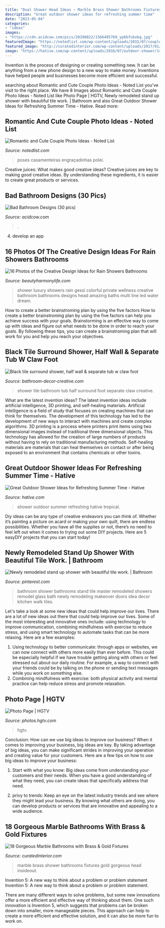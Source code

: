 ```yaml
---
title: "Dual Shower Head Ideas ~ Marble Brass Shower Bathrooms Fixtures Gold Gorgeous Head Insideout"
description: "Great outdoor shower ideas for refreshing summer time"
date: "2023-05-04"
categories:
- "ideas"
images:
- "https://cdn.acidcow.com/pics/20190822/1566495769_yp6bfubxbq.jpg"
featuredImage: "https://notedlist.com/wp-content/uploads/2015/07/couple-photo-ideas/17-couple-photo-ideas.jpg"
featured_image: "http://curatedinterior.com/wp-content/uploads/2017/01/Brass-Vertical-Shower-Head-in-Marble-Shower.jpg"
image: "https://hative.com/wp-content/uploads/2016/07/outdoor-shower/14-outdoor-shower-ideas-for-summer-time.jpg"
---
```



Invention is the process of designing or creating something new. It can be anything from a new phone design to a new way to make money. Inventions have helped people and businesses become more efficient and successful.

	

		
searching about Romantic and Cute Couple Photo Ideas - Noted List you've visit to the right place. We have 8 Images about Romantic and Cute Couple Photo Ideas - Noted List like Photo Page | HGTV, Newly remodeled stand up shower with beautiful tile work. | Bathroom and also Great Outdoor Shower Ideas for Refreshing Summer Time - Hative. Read more:
		
    
## Romantic And Cute Couple Photo Ideas - Noted List

<img loading=lazy src="https://notedlist.com/wp-content/uploads/2015/07/couple-photo-ideas/17-couple-photo-ideas.jpg" onerror="this.onerror=null;this.src='https://tse3.mm.bing.net/th?id=OIP.xfn7qLjonerckTvwnKteagHaLH&amp;pid=15.1';" alt="Romantic and Cute Couple Photo Ideas - Noted List">

_Source: notedlist.com_

>poses casamenteiras engraçadinhas polei. 

	

Creative juices: What makes good creative ideas?
Creative juices are key to making good creative ideas. By understanding these ingredients, it is easier to create great products or services.

    
## Bad Bathroom Designs (30 Pics)

<img loading=lazy src="https://cdn.acidcow.com/pics/20190822/1566495769_yp6bfubxbq.jpg" onerror="this.onerror=null;this.src='https://tse2.mm.bing.net/th?id=OIP.LhqaT9HkZzXSTny9Dv_d0QHaJP&amp;pid=15.1';" alt="Bad Bathroom Designs (30 pics)">

_Source: acidcow.com_

>. 

	

4. develop an app

    
## 16 Photos Of The Creative Design Ideas For Rain Showers Bathrooms

<img loading=lazy src="https://beautyharmonylife.com/wp-content/uploads/2013/09/99ede60175fe20ec9f59627e71dfe0f7.jpg" onerror="this.onerror=null;this.src='https://tse2.mm.bing.net/th?id=OIP.w6IFBuQ7IhK0fw8sLFMa8QHaKF&amp;pid=15.1';" alt="16 Photos of the Creative Design Ideas for Rain Showers Bathrooms">

_Source: beautyharmonylife.com_

>shower luxury showers rain gessi colorful private wellness creative bathroom bathrooms designs head amazing baths multi line led water dream. 

	

How to create a better brainstroming plan by using the five factors
How to create a better brainstroming plan by using the five factors can help you achieve success with your goals. Brainstorming is an effective way to come up with ideas and figure out what needs to be done in order to reach your goals. By following these tips, you can create a brainstroming plan that will work for you and help you reach your objectives.

    
## Black Tile Surround Shower, Half Wall &amp; Separate Tub W Claw Foot

<img loading=lazy src="https://bathroom-decor-creative.com/wp-content/uploads/2019/04/BD054615-67A4-4F83-BE40-A85753ED0987-768x1024.jpeg" onerror="this.onerror=null;this.src='https://tse4.mm.bing.net/th?id=OIP.lTGgmDtVCLz4ofkTK5S-PQHaJ4&amp;pid=15.1';" alt="Black tile surround shower, half wall &amp; separate tub w claw foot">

_Source: bathroom-decor-creative.com_

>shower tile bathroom tub half surround foot separate claw creative. 

	

What are the latest invention ideas?
The latest invention ideas include artificial intelligence, 3D printing, and self-healing materials. Artificial intelligence is a field of study that focuses on creating machines that can think for themselves. The development of this technology has led to the development of new ways to interact with machines and create complex algorithms. 3D printing is a process where printers print items using two dimensional images instead of traditional three dimensional objects. This technology has allowed for the creation of large numbers of products without having to rely on traditional manufacturing methods. Self-healing materials are materials that can heal themselves on contact or after being exposed to an environment that contains chemicals or other toxins.

    
## Great Outdoor Shower Ideas For Refreshing Summer Time - Hative

<img loading=lazy src="https://hative.com/wp-content/uploads/2016/07/outdoor-shower/14-outdoor-shower-ideas-for-summer-time.jpg" onerror="this.onerror=null;this.src='https://tse2.mm.bing.net/th?id=OIP.qIaWid7BGzEi98E_nnqDwAHaKw&amp;pid=15.1';" alt="Great Outdoor Shower Ideas for Refreshing Summer Time - Hative">

_Source: hative.com_

>shower outdoor summer refreshing hative tropical. 

	

Diy ideas can be any type of creative endeavors you can think of. Whether it’s painting a picture on acard or making your own quilt, there are endless possibilities. Whether you have all the supplies or not, there’s no need to feel left out when it comes to trying out some DIY projects. Here are 5 easyDIY projects that you can start today!

    
## Newly Remodeled Stand Up Shower With Beautiful Tile Work. | Bathroom

<img loading=lazy src="https://s-media-cache-ak0.pinimg.com/736x/e0/51/f4/e051f498788f6b47ff0509b76e654711.jpg" onerror="this.onerror=null;this.src='https://tse2.mm.bing.net/th?id=OIP.OHrXKZ2uEMtDRxf630JbkgHaJ7&amp;pid=15.1';" alt="Newly remodeled stand up shower with beautiful tile work. | Bathroom">

_Source: pinterest.com_

>bathroom shower bathrooms stand tile master remodeled showers remodel glass bath newly remodeling makeover doors idea decor kitchen walk tiles. 

	

Let's take a look at some new ideas that could help improve our lives.
There are a lot of new ideas out there that could help improve our lives. Some of the most interesting and innovative ones include: using technology to improve communication, combining mindfulness with exercise to reduce stress, and using smart technology to automate tasks that can be more relaxing. Here are a few examples: 
1. Using technology to better communicate: through apps or websites, we can now connect with others more easily than ever before. This could be especially helpful if we have trouble getting along with others or feel stressed out about our daily routine. For example, a way to connect with your friends could be by talking on the phone or sending text messages while you work on something else. 
2. Combining mindfulness with exercise: both physical activity and mental practice can help reduce stress and promote relaxation.

    
## Photo Page | HGTV

<img loading=lazy src="https://hgtvhome.sndimg.com/content/dam/images/hgtv/fullset/2016/12/5/0/Jordan-Iverson_Spyglass_13.jpg.rend.hgtvcom.616.924.suffix/1480956078342.jpeg" onerror="this.onerror=null;this.src='https://tse2.mm.bing.net/th?id=OIP.hC2y_etchEyCn0myy1OuGwHaLH&amp;pid=15.1';" alt="Photo Page | HGTV">

_Source: photos.hgtv.com_

>hgtv. 

	

Conclusion: How can we use big ideas to improve our business?
When it comes to improving your business, big ideas are key. By taking advantage of big ideas, you can make significant strides in improving your operation and creating value for your customers. Here are a few tips on how to use big ideas to improve your business:
1. Start with what you know: Big ideas come from understanding your customers and their needs. When you have a good understanding of what they need, you can create ideas that specifically address that need.

2. privy to trends: Keep an eye on the latest industry trends and see where they might lead your business. By knowing what others are doing, you can develop products or services that are innovative and appealing to a wide audience.


    
## 18 Gorgeous Marble Bathrooms With Brass &amp; Gold Fixtures

<img loading=lazy src="http://curatedinterior.com/wp-content/uploads/2017/01/Brass-Vertical-Shower-Head-in-Marble-Shower.jpg" onerror="this.onerror=null;this.src='https://tse3.mm.bing.net/th?id=OIP.g5SiqfFu6DRZ2f7W7qyNUAHaLJ&amp;pid=15.1';" alt="18 Gorgeous Marble Bathrooms with Brass &amp; Gold Fixtures">

_Source: curatedinterior.com_

>marble brass shower bathrooms fixtures gold gorgeous head insideout. 

	

Invention 5: A new way to think about a problem or problem statement
Invention 5: A new way to think about a problem or problem statement. 

There are many different ways to solve problems, but some new innovations offer a more efficient and effective way of thinking about them. One such innovation is Invention 5, which suggests that problems can be broken down into smaller, more manageable pieces. This approach can help to create a more efficient and effective solution, and it can also be more fun to work on.

